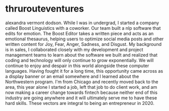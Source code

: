 # thrurouteventures
alexandra vermont dodson.
While I was in undergrad, I started a company called Boost Linguistics with a coworker. Our team built a nlp software that edits for emotion. The Boost Editor takes a written piece and acts as an emotional thesaurus, helping users to optimize social media posts and other written content for Joy, Fear, Anger, Sadness, and Disgust. My background is in sales, I collaborated closely with my development and project management teams to learn about the software we built and realized that coding and technology will only continue to grow exponentially. We will continue to enjoy and despair in this world alongside these computer languages. Having fought it for a long time, this opportunity came across as a display banner or an email somewhere and I learned about the Northwestern program. I'm from Chicago and recently moved back to the area, this year alone I started a job, left that job to do client work, and am now making a career change towards fintech because neither end of this industry are going anywhere and it will ultimately serve me to have these hard skills. These vectors are integral to being an entrepreneur in 2020.
